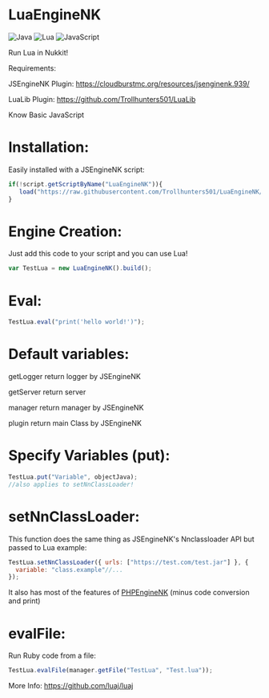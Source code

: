 # LuaEngineNK
![Java](https://img.shields.io/badge/java-%23ED8B00.svg?style=for-the-badge&logo=openjdk&logoColor=white)
![Lua](https://img.shields.io/badge/lua-%232C2D72.svg?style=for-the-badge&logo=lua&logoColor=white)
![JavaScript](https://img.shields.io/badge/javascript-%23323330.svg?style=for-the-badge&logo=javascript&logoColor=%23F7DF1E)

Run Lua in Nukkit!

Requirements:

JSEngineNK Plugin: https://cloudburstmc.org/resources/jsenginenk.939/

LuaLib Plugin: https://github.com/Trollhunters501/LuaLib

Know Basic JavaScript

# Installation: 
Easily installed with a JSEngineNK script:

```js
if(!script.getScriptByName("LuaEngineNK")){
   load("https://raw.githubusercontent.com/Trollhunters501/LuaEngineNK/main/src/Creadores/Program/LuaEngineNK.js");
}
```
# Engine Creation: 
Just add this code to your script and you can use Lua!
```js
var TestLua = new LuaEngineNK().build();
```
# Eval:
```js
TestLua.eval("print('hello world!')");
```
# Default variables:
getLogger return logger by JSEngineNK 

getServer return server 

manager return manager by JSEngineNK 

plugin return main Class by JSEngineNK
# Specify Variables (put):
```js
TestLua.put("Variable", objectJava);
//also applies to setNnClassLoader!
```
# setNnClassLoader: 
This function does the same thing as JSEngineNK's Nnclassloader API but passed to Lua example:
```js
TestLua.setNnClassLoader({ urls: ["https://test.com/test.jar"] }, {
  variable: "class.example"//...
});
```
It also has most of the features of [PHPEngineNK](https://cloudburstmc.org/resources/phpenginenk.968/) (minus code conversion and print)

# evalFile: 
Run Ruby code from a file:
```js
TestLua.evalFile(manager.getFile("TestLua", "Test.lua"));
```
More Info: https://github.com/luaj/luaj
